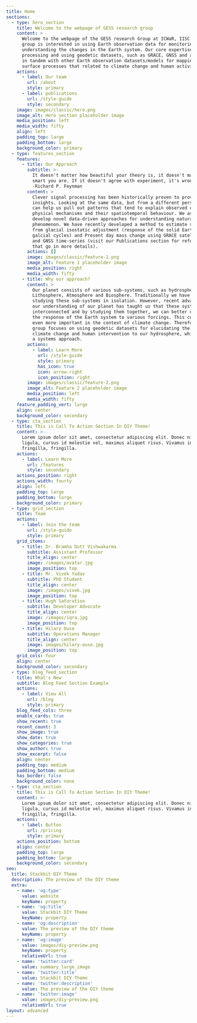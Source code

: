 ```yaml
---
title: Home
sections:
  - type: hero_section
    title: Welcome to the webpage of GESS research group
    content: >
      Welcome to the webpage of the GESS research Group at ICWaR, IISC. Our
      group is interested in using Earth observation data for monitoring and
      understanding the changes in the Earth system. Our core expertise is in
      processing and using geodetic datasets, such as GRACE, GNSS and altimetry,
      in tandem with other Earth observation datasets/models for mapping various
      surface processes that related to climate change and human activities.
    actions:
      - label: Our team
        url: /about
        style: primary
      - label: publications
        url: /style-guide
        style: secondary
    image: images/classic/hero.png
    image_alt: Hero section placeholder image
    media_position: left
    media_width: fifty
    align: left
    padding_top: large
    padding_bottom: large
    background_color: primary
  - type: features_section
    features:
      - title: Our Approach
        subtitle: >-
          It doesn't matter how beautiful your theory is, it doesn't matter how
          smart you are. If it doesn't agree with experiment, it's wrong.
          -Richard P. Feynman
        content: >
          Clever signal processing has been historically proven to provide novel
          insights. Looking at the same data, but from a different perspective
          can help us pull out patterns that tend to explain observed complex
          physical mechanisms and their spatiotemporal behaviour. We aspire to
          develop novel data-driven approaches for understanding natural
          phenomenon. We have recently developed a method to estimate signals
          from glacial isostatic adjustment (response of the solid Earth to
          galcial cycles) and Present day mass change using GRACE satellite data
          and GNSS time-series (visit our Publications section for references
          that go in more details).
        actions: []
        image: images/classic/feature-1.png
        image_alt: Feature 1 placeholder image
        media_position: right
        media_width: fifty
      - title: Why our approach?
        content: >
          Our planet consists of various sub-systems, such as hydrosphere,
          Lithosphere, Atmosphere and Biosphere. Traditionally we have been
          studying these sub-systems in isolation. However, recent advances in
          our understanding of our planet has taught us that these systems are
          interconnected and by studying them together, we can better understand
          the response of the Earth system to various forcings. This concept is
          even more important in the context of climate change. Therefore, our
          group focuses on using geodetic datasets for elucidating the impact of
          climate change and human intervention to our hydrosphere, while taking
          a systems approach.
        actions:
          - label: Learn More
            url: /style-guide
            style: primary
            has_icon: true
            icon: arrow-right
            icon_position: right
        image: images/classic/feature-2.png
        image_alt: Feature 2 placeholder image
        media_position: left
        media_width: fifty
    feature_padding_vert: large
    align: center
    background_color: secondary
  - type: cta_section
    title: This is Call To Action Section In DIY Theme!
    content: >-
      Lorem ipsum dolor sit amet, consectetur adipiscing elit. Donec nisl
      ligula, cursus id molestie vel, maximus aliquet risus. Vivamus in nibh
      fringilla, fringilla.
    actions:
      - label: Learn More
        url: /features
        style: secondary
    actions_position: right
    actions_width: fourty
    align: left
    padding_top: large
    padding_bottom: large
    background_color: primary
  - type: grid_section
    title: Team
    actions:
      - label: Join the team
        url: /style-guide
        style: primary
    grid_items:
      - title: Dr. Bramha Dutt Vishwakarma
        subtitle: Assistant Professor
        title_align: center
        image: /images/avatar.jpg
        image_position: top
      - title: Mr. Vivek Yadav
        subtitle: PhD Student
        title_align: center
        image: /images/vivek.jpg
        image_position: top
      - title: Hugh Saturation
        subtitle: Developer Advocate
        title_align: center
        image: /images/iqra.jpg
        image_position: top
      - title: Hilary Ouse
        subtitle: Operations Manager
        title_align: center
        image: images/hilary-ouse.jpg
        image_position: top
    grid_cols: four
    align: center
    background_color: secondary
  - type: blog_feed_section
    title: What's New
    subtitle: Blog Feed Section Example
    actions:
      - label: View All
        url: /blog
        style: primary
    blog_feed_cols: three
    enable_cards: true
    show_recent: true
    recent_count: 3
    show_image: true
    show_date: true
    show_categories: true
    show_author: true
    show_excerpt: false
    align: center
    padding_top: medium
    padding_bottom: medium
    has_border: false
    background_color: none
  - type: cta_section
    title: This is Call To Action Section In DIY Theme!
    content: >-
      Lorem ipsum dolor sit amet, consectetur adipiscing elit. Donec nisl
      ligula, cursus id molestie vel, maximus aliquet risus. Vivamus in nibh
      fringilla, fringilla.
    actions:
      - label: Button
        url: /pricing
        style: primary
    actions_position: bottom
    align: center
    padding_top: large
    padding_bottom: large
    background_color: secondary
seo:
  title: Stackbit DIY Theme
  description: The preview of the DIY theme
  extra:
    - name: 'og:type'
      value: website
      keyName: property
    - name: 'og:title'
      value: Stackbit DIY Theme
      keyName: property
    - name: 'og:description'
      value: The preview of the DIY theme
      keyName: property
    - name: 'og:image'
      value: images/diy-preview.png
      keyName: property
      relativeUrl: true
    - name: 'twitter:card'
      value: summary_large_image
    - name: 'twitter:title'
      value: Stackbit DIY Theme
    - name: 'twitter:description'
      value: The preview of the DIY theme
    - name: 'twitter:image'
      value: images/diy-preview.png
      relativeUrl: true
layout: advanced
---
```

